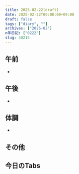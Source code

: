 ```yaml
---
title: 2025-02-22[draft]
date: 2025-02-22T00:00:00+09:00
draft: false
tags: ["diary", ""]
archives: ["2025-02"]
n年日記: ["0222"]
slug: 48215
---
```

## 午前
- 
## 午後
- 
## 体調
- 
## その他
## 今日のTabs
